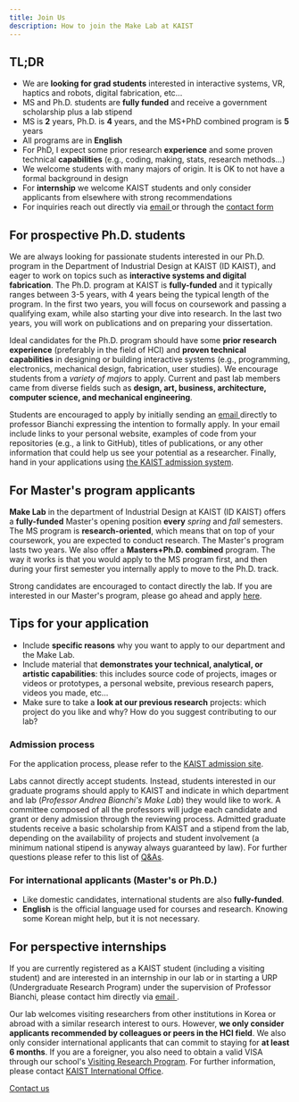 ```yaml
---
title: Join Us
description: How to join the Make Lab at KAIST
---
```


## TL;DR

- We are **looking for grad students** interested in interactive systems, VR, haptics and robots, digital fabrication, etc...
- MS and Ph.D. students are **fully funded** and receive a government scholarship plus a lab stipend
- MS is **2** years, Ph.D. is **4** years, and the MS+PhD combined program is **5** years
- All programs are in **English**
- For PhD, I expect some prior research **experience** and some proven technical **capabilities** (e.g., coding, making, stats, research methods...)
- We welcome students with many majors of origin. It is OK to not have a formal background in design
- For **internship** we welcome KAIST students and only consider applicants from elsewhere with strong recommendations
- For inquiries reach out directly via <a href="#" onclick="(function(){window.open('mailto:andrea@kaist.ac.kr');})()">email <i class="fas fa-envelope"></i></a> or through the [contact form](./contact)

## For prospective Ph.D. students

We are always looking for passionate students interested in our Ph.D. program in the Department of Industrial Design at KAIST (ID KAIST), and eager to work on topics such as **interactive systems and digital fabrication**. The Ph.D. program at KAIST is **fully-funded** and it typically ranges between 3-5 years, with 4 years being the typical length of the program. In the first two years, you will focus on coursework and passing a qualifying exam, while also starting your dive into research. In the last two years, you will work on publications and on preparing your dissertation.

Ideal candidates for the Ph.D. program should have some **prior research experience** (preferably in the field of HCI) and **proven technical capabilities** in designing or building interactive systems (e.g., programming, electronics, mechanical design, fabrication, user studies). We encourage students from a _variety of majors_ to apply. Current and past lab members came from diverse fields such as **design, art, business, architecture, computer science, and mechanical engineering**.

Students are encouraged to apply by initially sending an <a href="#" onclick="(function(){window.open('mailto:andrea@kaist.ac.kr');})()">email <i class="fas fa-envelope"></i></a> directly to professor Bianchi expressing the intention to formally apply. In your email include links to your personal website, examples of code from your repositories (e.g., a link to GitHub), titles of publications, or any other information that could help us see your potential as a researcher. Finally, hand in your applications using [the KAIST admission system](https://admission.kaist.ac.kr).

## For Master's program applicants

**Make Lab** in the department of Industrial Design at KAIST (ID KAIST) offers a **fully-funded** Master's opening position **every** _spring_ and _fall_ semesters. The MS program is **research-oriented**, which means that on top of your coursework, you are expected to conduct research. The Master's program lasts two years. We also offer a **Masters+Ph.D. combined** program. The way it works is that you would apply to the MS program first, and then during your first semester you internally apply to move to the Ph.D. track.

Strong candidates are encouraged to contact directly the lab. If you are interested in our Master's program, please go ahead and apply [here](https://admission.kaist.ac.kr).

## Tips for your application

- Include **specific reasons** why you want to apply to our department and the Make Lab.
- Include material that **demonstrates your technical, analytical, or artistic capabilities**: this includes source code of projects, images or videos or prototypes, a personal website, previous research papers, videos you made, etc...
- Make sure to take a **look at our previous research** projects: which project do you like and why? How do you suggest contributing to our lab?

### Admission process

For the application process, please refer to the [KAIST admission site](https://admission.kaist.ac.kr).

Labs cannot directly accept students. Instead, students interested in our graduate programs should apply to KAIST and indicate in which department and lab (_Professor Andrea Bianchi's Make Lab_) they would like to work. A committee composed of all the professors will judge each candidate and grant or deny admission through the reviewing process. Admitted graduate students receive a basic scholarship from KAIST and a stipend from the lab, depending on the availability of projects and student involvement (a minimum national stipend is anyway always guaranteed by law). For further questions please refer to this list of [Q&As](https://id.kaist.ac.kr/index.php?mid=FAQ).

### For international applicants (Master's or Ph.D.)

- Like domestic candidates, international students are also **fully-funded**.
- **English** is the official language used for courses and research. Knowing some Korean might help, but it is not necessary.

## For perspective internships

If you are currently registered as a KAIST student (including a visiting student) and are interested in an internship in our lab or in starting a URP (Undergraduate Research Program) under the supervision of Professor Bianchi, please contact him directly via <a href="#" onclick="(function(){window.open('mailto:andrea@kaist.ac.kr');})()">email <i class="fas fa-envelope"></i></a>.

Our lab welcomes visiting researchers from other institutions in Korea or abroad with a similar research interest to ours. However, **we only consider applicants recommended by colleagues or peers in the HCI field**. We also only consider international applicants that can commit to staying for **at least 6 months**. If you are a foreigner, you also need to obtain a valid VISA through our school's [Visiting Research Program](https://io.kaist.ac.kr/menu/io.do?mguid=D4CD2D0A-21E5-E511-940C-2C44FD7DF8B9). For further information, please contact [KAIST International Office](https://io.kaist.ac.kr/).

<a href="contact.html" class="button button--large">Contact us</a>
